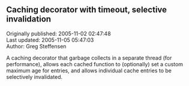 ## Caching decorator with timeout, selective invalidation  
Originally published: 2005-11-02 02:47:48  
Last updated: 2005-11-05 05:47:03  
Author: Greg Steffensen  
  
A caching decorator that garbage collects in a separate thread (for performance), allows each cached function to (optionally) set a custom maximum age for entries, and allows individual cache entries to be selectively invalidated.